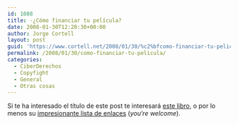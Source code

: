 ```yaml
---
id: 1088
title: -¿Cómo financiar tu pelí­cula?
date: 2008-01-30T12:20:30+00:00
author: Jorge Cortell
layout: post
guid: 'https://www.cortell.net/2008/01/30/%c2%bfcomo-financiar-tu-pelicula/'
permalink: /2008/01/30/como-financiar-tu-pelicula/
categories:
  - CiberDerechos
  - Copyfight
  - General
  - Otras cosas
---
```

Si te ha interesado el tí­tulo de este post te interesará <a title="https://www.fundyourfilm.info/" target="_blank" href="https://www.fundyourfilm.info/">este libro</a>, o por lo menos su <a title="https://www.fundyourfilm.info/section.php?TYPE=Funds" target="_blank" href="https://www.fundyourfilm.info/section.php?TYPE=Funds">impresionante lista de enlaces</a> (_you‘re welcome_).